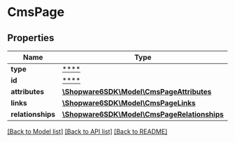 # CmsPage

## Properties
Name | Type | Description | Notes
------------ | ------------- | ------------- | -------------
**type** | [****](.md) |  | [optional] 
**id** | [****](.md) |  | [optional] 
**attributes** | [**\Shopware6SDK\Model\CmsPageAttributes**](CmsPageAttributes.md) |  | [optional] 
**links** | [**\Shopware6SDK\Model\CmsPageLinks**](CmsPageLinks.md) |  | [optional] 
**relationships** | [**\Shopware6SDK\Model\CmsPageRelationships**](CmsPageRelationships.md) |  | [optional] 

[[Back to Model list]](../../README.md#documentation-for-models) [[Back to API list]](../../README.md#documentation-for-api-endpoints) [[Back to README]](../../README.md)

